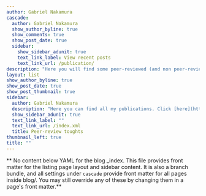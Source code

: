 ```yaml
---
author: Gabriel Nakamura
cascade:
  author: Gabriel Nakamura
  show_author_byline: true
  show_comments: true
  show_post_date: true
  sidebar:
    show_sidebar_adunit: true
    text_link_label: View recent posts
    text_link_url: /publication/
description: "Here you will find some peer-reviewed (and non peer-reviewed) thoughts. Click [**here**](https://gabrielnakamura.github.io/CV-gabrielnakamura/) to see my complete CV"
layout: list
show_author_byline: true
show_post_date: true
show_post_thumbnail: true
sidebar:
  author: Gabriel Nakamura
  description: "Here you can find all my publications. Click [here](https://gabrielnakamura.github.io/CV-gabrielnakamura/) to see my complete CV"
  show_sidebar_adunit: true
  text_link_label: ""
  text_link_url: /index.xml
  title: Peer-review toughts
thumbnail_left: true
title: ""
---
```


** No content below YAML for the blog _index. This file provides front matter for the listing page layout and sidebar content. It is also a branch bundle, and all settings under `cascade` provide front matter for all pages inside blog/. You may still override any of these by changing them in a page's front matter.**
